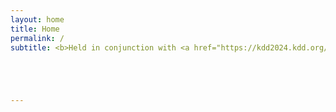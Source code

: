 ```yaml
---
layout: home
title: Home
permalink: /
subtitle: <b>Held in conjunction with <a href="https://kdd2024.kdd.org/">KDD 2024</a><br>Centre de Convencions Internacional de Barcelona, Spain - Wednesday, August 28th, 2024</b>





---
```


